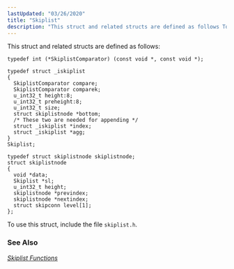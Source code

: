 ```yaml
---
lastUpdated: "03/26/2020"
title: "Skiplist"
description: "This struct and related structs are defined as follows To use this struct include the file skiplist h Chapter 45 Skiplist Functions..."
---
```


This struct and related structs are defined as follows:

```
typedef int (*SkiplistComparator) (const void *, const void *);

typedef struct _iskiplist
{
  SkiplistComparator compare;
  SkiplistComparator comparek;
  u_int32_t height:8;
  u_int32_t preheight:8;
  u_int32_t size;
  struct skiplistnode *bottom;
  /* These two are needed for appending */
  struct _iskiplist *index;
  struct _iskiplist *agg;
}
Skiplist;

typedef struct skiplistnode skiplistnode;
struct skiplistnode
{
  void *data;
  Skiplist *sl;
  u_int32_t height;
  skiplistnode *previndex;
  skiplistnode *nextindex;
  struct skipconn level[1];
};
```

To use this struct, include the file `skiplist.h`.

### <a name="idp43360928"></a> See Also

[*Skiplist Functions*](/momentum/3/3-api/skiplist)